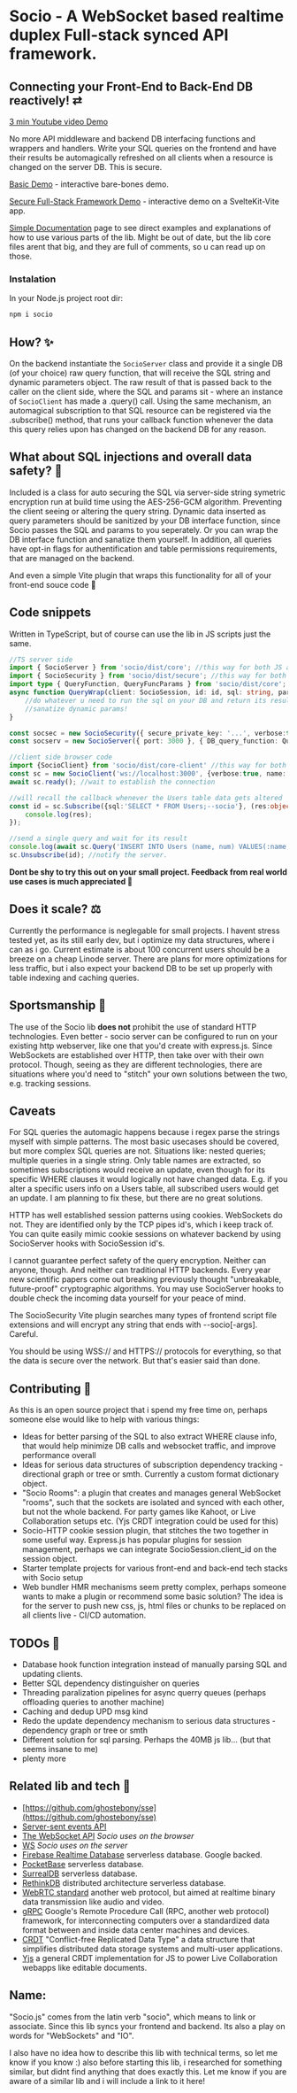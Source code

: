 # Socio - A WebSocket based realtime duplex Full-stack synced API framework.

## Connecting your Front-End to Back-End DB reactively! ⇄

<a href="https://www.youtube.com/watch?v=iJIC9B3cKME&ab_channel=CepuminsLV" target="_blank">3 min Youtube video Demo</a>

No more API middleware and backend DB interfacing functions and wrappers and handlers. Write your SQL queries on the frontend and have their results be automagically refreshed on all clients when a resource is changed on the server DB. This is secure.

[Basic Demo](https://github.com/Rolands-Laucis/Socio/blob/master/demos/basic/readme.md) - interactive bare-bones demo.

[Secure Full-Stack Framework Demo](https://github.com/Rolands-Laucis/Socio/tree/master/demos/full-stack_framework#readme) - interactive demo on a SvelteKit-Vite app.

[Simple Documentation](https://github.com/Rolands-Laucis/Socio/blob/master/core/docs.md) page to see direct examples and explanations of how to use various parts of the lib. Might be out of date, but the lib core files arent that big, and they are full of comments, so u can read up on those.

### Instalation
In your Node.js project root dir:
```bash
npm i socio
```

## How? ✨

On the backend instantiate the ``SocioServer`` class and provide it a single DB (of your choice) raw query function, that will receive the SQL string and dynamic parameters object. The raw result of that is passed back to the caller on the client side, where the SQL and params sit - where an instance of ``SocioClient`` has made a .query() call. Using the same mechanism, an automagical subscription to that SQL resource can be registered via the .subscribe() method, that runs your callback function whenever the data this query relies upon has changed on the backend DB for any reason.

## What about SQL injections and overall data safety? 💉

Included is a class for auto securing the SQL via server-side string symetric encryption run at build time using the AES-256-GCM algorithm.
Preventing the client seeing or altering the query string. Dynamic data inserted as query parameters should be sanitized by your DB interface function, since Socio passes the SQL and params to you seperately. Or you can wrap the DB interface function and sanatize them yourself.
In addition, all queries have opt-in flags for authentification and table permissions requirements, that are managed on the backend.

And even a simple Vite plugin that wraps this functionality for all of your front-end souce code 🥳

## Code snippets

Written in TypeScript, but of course can use the lib in JS scripts just the same.

```ts
//TS server side
import { SocioServer } from 'socio/dist/core'; //this way for both JS and TS
import { SocioSecurity } from 'socio/dist/secure'; //this way for both JS and TS
import type { QueryFunction, QueryFuncParams } from 'socio/dist/core';
async function QueryWrap(client: SocioSession, id: id, sql: string, params: object | null = null):Promise<object> {
    //do whatever u need to run the sql on your DB and return its result
    //sanatize dynamic params!
}

const socsec = new SocioSecurity({ secure_private_key: '...', verbose:true }); //for decrypting incoming queries. This same key is used for encrypting the source files when you build and bundle them.
const socserv = new SocioServer({ port: 3000 }, { DB_query_function: QueryWrap as QueryFunction, verbose: true, socio_security: socsec }); //creates localhost:3000 web socket server
```

```ts
//client side browser code
import {SocioClient} from 'socio/dist/core-client' //this way for both JS and TS
const sc = new SocioClient('ws://localhost:3000', {verbose:true, name:'Main'}); //create as many as you like
await sc.ready(); //wait to establish the connection

//will recall the callback whenever the Users table data gets altered
const id = sc.Subscribe({sql:'SELECT * FROM Users;--socio'}, (res:object) => {
    console.log(res);
});

//send a single query and wait for its result
console.log(await sc.Query('INSERT INTO Users (name, num) VALUES(:name, :num);--socio', {name:'bob', num:42})); //sanatize dynamic data yourself in QueryWrap!
sc.Unsubscribe(id); //notify the server.
```

**Dont be shy to try this out on your small project. Feedback from real world use cases is much appreciated 🥰**

## Does it scale? ⚖️

Currently the performance is neglegable for small projects. I havent stress tested yet, as its still early dev, but i optimize my data structures, where i can as i go. Current estimate is about 100 concurrent users should be a breeze on a cheap Linode server. There are plans for more optimizations for less traffic, but i also expect your backend DB to be set up properly with table indexing and caching queries.

## Sportsmanship 🤝

The use of the Socio lib **does not** prohibit the use of standard HTTP technologies. Even better - socio server can be configured to run on your existing http webserver, like one that you'd create with express.js. Since WebSockets are established over HTTP, then take over with their own protocol. Though, seeing as they are different technologies, there are situations where you'd need to "stitch" your own solutions between the two, e.g. tracking sessions.

## Caveats

For SQL queries the automagic happens because i regex parse the strings myself with simple patterns. The most basic usecases should be covered, but more complex SQL queries are not. Situations like: nested queries; multiple queries in a single string. Only table names are extracted, so sometimes subscriptions would receive an update, even though for its specific WHERE clauses it would logically not have changed data. E.g. if you alter a specific users info on a Users table, all subscribed users would get an update. I am planning to fix these, but there are no great solutions.

HTTP has well established session patterns using cookies. WebSockets do not. They are identified only by the TCP pipes id's, which i keep track of. You can quite easily mimic cookie sessions on whatever backend by using SocioServer hooks with SocioSession id's.

I cannot guarantee perfect safety of the query encryption. Neither can anyone, though. And neither can traditional HTTP backends. Every year new scientific papers come out breaking previously thought "unbreakable, future-proof" cryptographic algorithms. You may use SocioServer hooks to double check the incoming data yourself for your peace of mind.

The SocioSecurity Vite plugin searches many types of frontend script file extensions and will encrypt any string that ends with --socio[-args]. Careful.

You should be using WSS:// and HTTPS:// protocols for everything, so that the data is secure over the network. But that's easier said than done.

## Contributing 🥰
As this is an open source project that i spend my free time on, perhaps someone else would like to help with various things:
* Ideas for better parsing of the SQL to also extract WHERE clause info, that would help minimize DB calls and websocket traffic, and improve performance overall
* Ideas for serious data structures of subscription dependency tracking - directional graph or tree or smth. Currently a custom format dictionary object.
* "Socio Rooms": a plugin that creates and manages general WebSocket "rooms", such that the sockets are isolated and synced with each other, but not the whole backend. For party games like Kahoot, or Live Collaboration setups etc. (Yjs CRDT integration could be used for this)
* Socio-HTTP cookie session plugin, that stitches the two together in some useful way. Express.js has popular plugins for session management, perhaps we can integrate SocioSession.client_id on the session object.
* Starter template projects for various front-end and back-end tech stacks with Socio setup
* Web bundler HMR mechanisms seem pretty complex, perhaps someone wants to make a plugin or recommend some basic solution? The idea is for the server to push new css, js, html files or chunks to be replaced on all clients live - CI/CD automation.

## TODOs 📝
* Database hook function integration instead of manually parsing SQL and updating clients.
* Better SQL dependency distinguisher on queries
* Threading paralization pipelines for async querry queues (perhaps offloading queries to another machine)
* Caching and dedup UPD msg kind
* Redo the update dependency mechanism to serious data structures - dependency graph or tree or smth
* Different solution for sql parsing. Perhaps the 40MB js lib... (but that seems insane to me)
* plenty more

## Related lib and tech 🔗
* [https://github.com/ghostebony/sse](https://github.com/ghostebony/sse)
* [Server-sent events API](https://developer.mozilla.org/en-US/docs/Web/API/Server-sent_events/Using_server-sent_events)
* [The WebSocket API](https://developer.mozilla.org/en-US/docs/Web/API/WebSockets_API) *Socio uses on the browser*
* [WS](https://www.npmjs.com/package/ws) *Socio uses on the server*
* [Firebase Realtime Database](https://firebase.google.com/docs/database) serverless database. Google backed.
* [PocketBase](https://pocketbase.io/) serverless database.
* [SurrealDB](https://surrealdb.com/) serverless database.
* [RethinkDB](https://rethinkdb.com/) distributed architecture serverless database.
* [WebRTC standard](https://webrtc.org/) another web protocol, but aimed at realtime binary data transmission like audio and video.
* [gRPC](https://grpc.io/) Google's Remote Procedure Call (RPC, another web protocol) framework, for interconnecting computers over a standardized data format between and inside data center machines and devices.
* [CRDT](https://crdt.tech/) "Conflict-free Replicated Data Type" a data structure that simplifies distributed data storage systems and multi-user applications.
* [Yjs](https://docs.yjs.dev/) a general CRDT implementation for JS to power Live Collaboration webapps like editable documents.

## Name:
"Socio.js" comes from the latin verb "socio", which means to link or associate. Since this lib syncs your frontend and backend. Its also a play on words for "WebSockets" and "IO".

I also have no idea how to describe this lib with technical terms, so let me know if you know :) also before starting this lib, i researched for something similar, but didnt find anything that does exactly this. Let me know if you are aware of a similar lib and i will include a link to it here!

